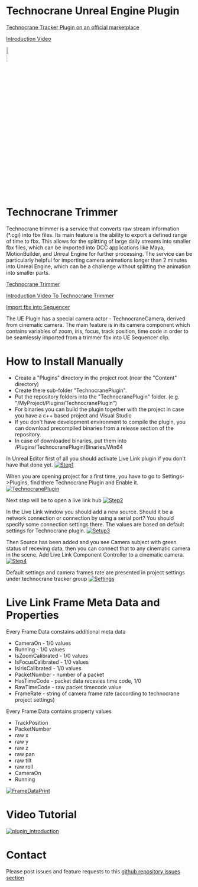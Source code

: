 # Technocrane Unreal Engine Plugin

[Technocrane Tracker Plugin on an official marketplace](https://unrealengine.com/marketplace/en-US/slug/technocrane-tracker?fbclid=IwAR0Fj0Ma3GsJ5hbG-oYZzfJeObZsdd8iSZKVrDtZPjCpr2IUWdOS83wVVsA)

[Introduction Video](https://youtu.be/VPmdLAun9WQ)

[<img src="https://discord.com/assets/ff41b628a47ef3141164bfedb04fb220.png" width=10% height=10%>](https://discord.gg/qw7QxSR)

# Technocrane Trimmer

Technocrane trimmer is a service that converts raw stream information (*.cgi) into fbx files. Its main feature is the ability to export a defined range of time to fbx. This allows for the splitting of large daily streams into smaller fbx files, which can be imported into DCC applications like Maya, MotionBuilder, and Unreal Engine for further processing. The service can be particularly helpful for importing camera animations longer than 2 minutes into Unreal Engine, which can be a challenge without splitting the animation into smaller parts.

[Technocrane Trimmer](https://technocranes.github.io/)

[Introduction Video To Technocrane Trimmer](https://youtu.be/JjMQ8ErkjWE)

[Import fbx into Sequencer](https://youtu.be/vHJZ4-C5B0s)

The UE Plugin has a special camera actor - TechnocraneCamera, derived from cinematic camera. The main feature is in its camera component which contains variables of zoom, iris, focus, track position, time code in order to be seamlessly imported from a trimmer fbx into UE Sequencer clip.

# How to Install Manually

 * Create a "Plugins" directory in the project root (near the "Content" directory)
 * Create there sub-folder "TechnocranePlugin".
 * Put the repository folders into the "TechnocranePlugin" folder. (e.g. "/MyProject/Plugins/TechnocranePlugin")
 * For binaries you can build the plugin together with the project in case you have a c++ based project and Visual Studio
 * If you don't have development environment to compile the plugin, you can download precompiled binaries from a release section of the repository.
 * In case of downloaded binaries, put them into <Project>/Plugins/TechnocranePlugin/Binaries/Win64 

  In Unreal Editor first of all you should activate Live Link plugin if you don't have that done yet.
  [![Step1](https://github.com/technocranes/technocrane-unreal/blob/master/Images/setup_1.jpg)]()

  When you are opening project for a first time, you have to go to Settings->Plugins, find there Technocrane Plugin and Enable it.
[![TechnocranePlugin](https://github.com/technocranes/technocrane-unreal/blob/master/Images/TechnocranePlugin.JPG)]()

  Next step will be to open a live link hub
[![Step2](https://github.com/technocranes/technocrane-unreal/blob/master/Images/setup_2.jpg)]()  

  In the Live Link window you should add a new source. Should it be a network connection or connection by using a serial port? You should specify some connection settings there. The values are based on default settings for Technocrane plugin.
[![Setup3](https://github.com/technocranes/technocrane-unreal/blob/master/Images/setup_3.jpg)]()

 Then Source has been added and you see Camera subject with green status of receving data, then you can connect that to any cinematic camera in the scene. Add Live Link Component Controller to a cinematic camera.
[![Step4](https://github.com/technocranes/technocrane-unreal/blob/master/Images/setup_4.jpg)]()

 Default settings and camera frames rate are presented in project settings under technocrane tracker group
[![Settings](https://github.com/technocranes/technocrane-unreal/blob/master/Images/setup_6.jpg)]()

# Live Link Frame Meta Data and Properties

Every Frame Data constains additional meta data
* CameraOn - 1/0 values
* Running - 1/0 values
* IsZoomCalibrated - 1/0 values
* IsFocusCalibrated - 1/0 values
* IsIrisCalibrated - 1/0 values
* PacketNumber - number of a packet
* HasTimeCode - packet data recevies time code, 1/0
* RawTimeCode - raw packet timecode value
* FrameRate - string of camera frame rate (according to technocrane project settings)

Every Frame Data contains property values
* TrackPosition
* PacketNumber
* raw x
* raw y
* raw z
* raw pan
* raw tilt
* raw roll
* CameraOn
* Running

[![FrameDataPrint](https://github.com/technocranes/technocrane-unreal/blob/master/Images/frame_data_print.jpg)]()


# Video Tutorial

[![plugin_introduction](https://youtu.be/Nxp08jvDGdk)](https://youtu.be/Nxp08jvDGdk)

# Contact

Please post issues and feature requests to this [github repository issues section](https://github.com/technocranes/technocrane-unreal/issues)
